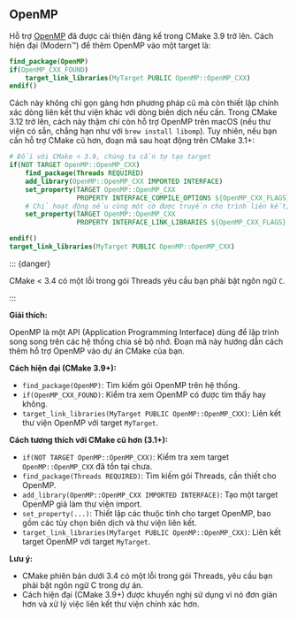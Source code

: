 ## OpenMP

Hỗ trợ [OpenMP] đã được cải thiện đáng kể trong CMake 3.9 trở lên. Cách hiện đại (Modern™) để thêm OpenMP vào một target là:

```cmake
find_package(OpenMP)
if(OpenMP_CXX_FOUND)
    target_link_libraries(MyTarget PUBLIC OpenMP::OpenMP_CXX)
endif()
```

Cách này không chỉ gọn gàng hơn phương pháp cũ mà còn thiết lập chính xác dòng liên kết thư viện khác với dòng biên dịch nếu cần. Trong CMake 3.12 trở lên, cách này thậm chí còn hỗ trợ OpenMP trên macOS (nếu thư viện có sẵn, chẳng hạn như với `brew install libomp`). Tuy nhiên, nếu bạn cần hỗ trợ CMake cũ hơn, đoạn mã sau hoạt động trên CMake 3.1+:

```cmake
# Đối với CMake < 3.9, chúng ta cần tự tạo target
if(NOT TARGET OpenMP::OpenMP_CXX)
    find_package(Threads REQUIRED)
    add_library(OpenMP::OpenMP_CXX IMPORTED INTERFACE)
    set_property(TARGET OpenMP::OpenMP_CXX
                 PROPERTY INTERFACE_COMPILE_OPTIONS ${OpenMP_CXX_FLAGS})
    # Chỉ hoạt động nếu cùng một cờ được truyền cho trình liên kết; nếu không, hãy sử dụng CMake 3.9+ (Intel, AppleClang)
    set_property(TARGET OpenMP::OpenMP_CXX
                 PROPERTY INTERFACE_LINK_LIBRARIES ${OpenMP_CXX_FLAGS} Threads::Threads)

endif()
target_link_libraries(MyTarget PUBLIC OpenMP::OpenMP_CXX)
```

::: {danger}

CMake < 3.4 có một lỗi trong gói Threads yêu cầu bạn phải bật ngôn ngữ `C`.

:::

[openmp]: https://cmake.org/cmake/help/latest/module/FindOpenMP.html


**Giải thích:**

OpenMP là một API (Application Programming Interface) dùng để lập trình song song trên các hệ thống chia sẻ bộ nhớ. Đoạn mã này hướng dẫn cách thêm hỗ trợ OpenMP vào dự án CMake của bạn.

**Cách hiện đại (CMake 3.9+):**

- `find_package(OpenMP)`: Tìm kiếm gói OpenMP trên hệ thống.
- `if(OpenMP_CXX_FOUND)`: Kiểm tra xem OpenMP có được tìm thấy hay không.
- `target_link_libraries(MyTarget PUBLIC OpenMP::OpenMP_CXX)`: Liên kết thư viện OpenMP với target `MyTarget`.

**Cách tương thích với CMake cũ hơn (3.1+):**

- `if(NOT TARGET OpenMP::OpenMP_CXX)`: Kiểm tra xem target `OpenMP::OpenMP_CXX` đã tồn tại chưa.
- `find_package(Threads REQUIRED)`: Tìm kiếm gói Threads, cần thiết cho OpenMP.
- `add_library(OpenMP::OpenMP_CXX IMPORTED INTERFACE)`: Tạo một target OpenMP giả làm thư viện import.
- `set_property(...)`: Thiết lập các thuộc tính cho target OpenMP, bao gồm các tùy chọn biên dịch và thư viện liên kết.
- `target_link_libraries(MyTarget PUBLIC OpenMP::OpenMP_CXX)`: Liên kết target OpenMP với target `MyTarget`.

**Lưu ý:** 

- CMake phiên bản dưới 3.4 có một lỗi trong gói Threads, yêu cầu bạn phải bật ngôn ngữ C trong dự án.
- Cách hiện đại (CMake 3.9+) được khuyến nghị sử dụng vì nó đơn giản hơn và xử lý việc liên kết thư viện chính xác hơn. 
